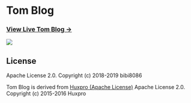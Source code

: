 # Tom Blog

### [View Live Tom Blog &rarr;](https://bb8086.com)

![](https://bb8086.com/img/blog-desktop.jpg)



## License

Apache License 2.0.
Copyright (c) 2018-2019 bibi8086

Tom Blog is derived from [Huxpro (Apache License)](https://github.com/Huxpro/huxpro.github.io/)
Apache License 2.0. Copyright (c) 2015-2016 Huxpro
